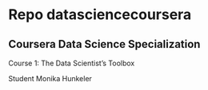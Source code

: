 # Repo datasciencecoursera

## Coursera Data Science Specialization

Course 1: The Data Scientist’s Toolbox

Student Monika Hunkeler
